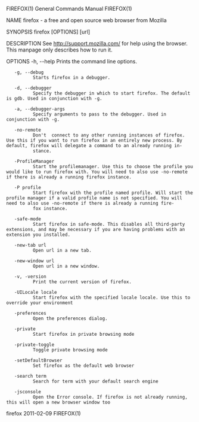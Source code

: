FIREFOX(1)                                                                                 General Commands Manual                                                                                 FIREFOX(1)

NAME
       firefox - a free and open source web browser from Mozilla

SYNOPSIS
       firefox [OPTIONS] [url]

DESCRIPTION
       See http://support.mozilla.com/ for help using the browser.  This manpage only describes how to run it.

OPTIONS
       -h, --help
              Prints the command line options.

       -g, --debug
              Starts firefox in a debugger.

       -d, --debugger
              Specify the debugger in which to start firefox. The default is gdb. Used in conjunction with -g.

       -a, --debugger-args
              Specify arguments to pass to the debugger. Used in conjunction with -g.

       -no-remote
              Don't  connect to any other running instances of firefox. Use this if you want to run firefox in an entirely new process. By default, firefox will delegate a command to an already running in‐
              stance.

       -ProfileManager
              Start the profilemanager. Use this to choose the profile you would like to run firefox with. You will need to also use -no-remote if there is already a running firefox instance.

       -P profile
              Start firefox with the profile named profile. Will start the profile manager if a valid profile name is not specified. You will need to also use -no-remote if there is already a running fire‐
              fox instance.

       -safe-mode
              Start firefox in safe-mode. This disables all third-party extensions, and may be necessary if you are having problems with an extension you installed.

       -new-tab url
              Open url in a new tab.

       -new-window url
              Open url in a new window.

       -v, -version
              Print the current version of firefox.

       -UILocale locale
              Start firefox with the specified locale locale. Use this to override your environment

       -preferences
              Open the preferences dialog.

       -private
              Start firefox in private browsing mode

       -private-toggle
              Toggle private browsing mode

       -setDefaultBrowser
              Set firefox as the default web browser

       -search term
              Search for term with your default search engine

       -jsconsole
              Open the Error console. If firefox is not already running, this will open a new browser window too

firefox                                                                                           2011-02-09                                                                                       FIREFOX(1)
